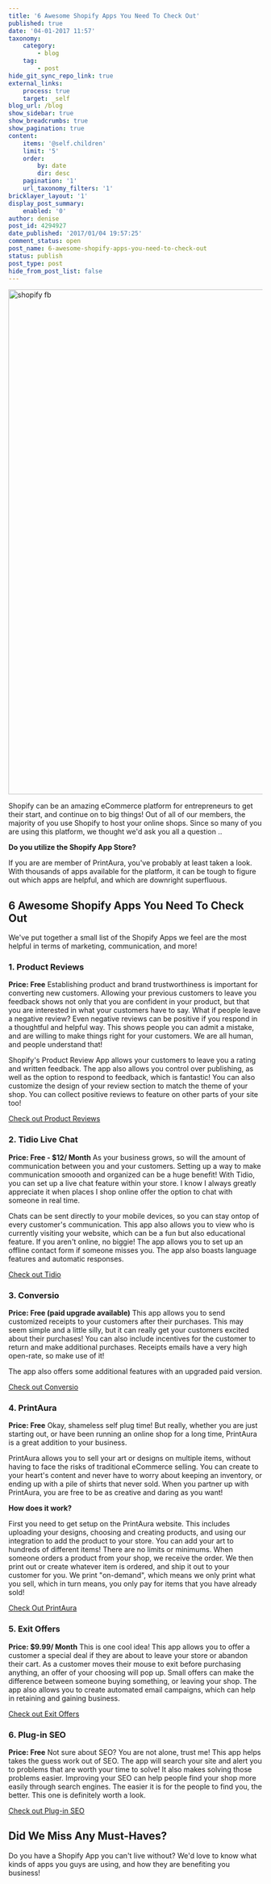 ```yaml
---
title: '6 Awesome Shopify Apps You Need To Check Out'
published: true
date: '04-01-2017 11:57'
taxonomy:
    category:
        - blog
    tag:
        - post
hide_git_sync_repo_link: true
external_links:
    process: true
    target: _self
blog_url: /blog
show_sidebar: true
show_breadcrumbs: true
show_pagination: true
content:
    items: '@self.children'
    limit: '5'
    order:
        by: date
        dir: desc
    pagination: '1'
    url_taxonomy_filters: '1'
bricklayer_layout: '1'
display_post_summary:
    enabled: '0'
author: denise
post_id: 4294927
date_published: '2017/01/04 19:57:25'
comment_status: open
post_name: 6-awesome-shopify-apps-you-need-to-check-out
status: publish
post_type: post
hide_from_post_list: false
---
```


<img src="https://printaura.com/wp-content/uploads/2017/01/shopify-fb.jpg" alt="shopify fb" width="1920" height="1001" class="alignnone size-full wp-image-4311760" />

Shopify can be an amazing eCommerce platform for entrepreneurs to get their start, and continue on to big things! Out of all of our members, the majority of you use Shopify to host your online shops. Since so many of you are using this platform, we thought we'd ask you all a question .. 

<strong>Do you utilize the Shopify App Store? </strong>

If you are are member of PrintAura, you've probably at least taken a look. With thousands of apps available for the platform, it can be tough to figure out which apps are helpful, and which are downright superfluous. 

<h2>6 Awesome Shopify Apps You Need To Check Out</h2>
We've put together a small list of the Shopify Apps we feel are the most helpful in terms of marketing, communication, and more! 

<h3>1. Product Reviews </h3>
<strong>Price: Free</strong>
Establishing product and brand trustworthiness is important for converting new customers. Allowing your previous customers to leave you feedback shows not only that you are confident in your product, but that you are interested in what your customers have to say. What if people leave a negative review? Even negative reviews can be positive if you respond in a thoughtful and helpful way. This shows people you can admit a mistake, and are willing to make things right for your customers. We are all human, and people understand that!

Shopify's Product Review App allows your customers to leave you a rating and written feedback. The app also allows you control over publishing, as well as the option to respond to feedback, which is fantastic! You can also customize the design of your review section to match the theme of your shop. You can collect positive reviews to feature on other parts of your site too! 

<a href="https://apps.shopify.com/product-reviews" target="_blank">Check out Product Reviews </a>

<h3>2. Tidio Live Chat</h3>
<strong>Price: Free - $12/ Month</strong>
As your business grows, so will the amount of communication between you and your customers. Setting up a way to make communication smoooth and organized can be a huge benefit! With Tidio, you can set up a live chat feature within your store. I know I always greatly appreciate it when places I shop online offer the option to chat with someone in real time.  

Chats can be sent directly to your mobile devices, so you can stay ontop of every customer's communication. This app also allows you to view who is currently visiting your website, which can be a fun but also educational feature. If you aren't online, no biggie! The app allows you to set up an offline contact form if someone misses you. The app also boasts language features and automatic responses. 

<a href="https://apps.shopify.com/tidio-chat?utm_source=shopify-blog&utm_medium=blog&utm_campaign=10-high-impact-shopify-apps-that-can-help-you-sell-more" target="_blank">Check out Tidio</a>

<h3>3. Conversio</h3>
<strong>Price: Free (paid upgrade available)</strong>
This app allows you to send customized receipts to your customers after their purchases. This may seem simple and a little silly, but it can really get your customers excited about their purchases! You can also include incentives for the customer to return and make additional purchases. Receipts emails have a very high open-rate, so make use of it!

The app also offers some additional features with an upgraded paid version. 

<a href="https://www.shopify.com/blog/57215173-10-high-impact-shopify-apps-that-can-help-you-sell-more" target="_blank">Check out Conversio </a>

<h3>4. PrintAura</h3>
<strong>Price: Free</strong> 
Okay, shameless self plug time! But really, whether you are just starting out, or have been running an online shop for a long time, PrintAura is a great addition to your business. 

PrintAura allows you to sell your art or designs on multiple items, without having to face the risks of traditional eCommerce selling. You can create to your heart's content and never have to worry about keeping an inventory, or ending up with a pile of shirts that never sold. When you partner up with PrintAura, you are free to be as creative and daring as you want!

<strong>How does it work? </strong>

First you need to get setup on the PrintAura website. This includes uploading your designs, choosing and creating products, and using our integration to add the product to your store. You can add your art to hundreds of different items! There are no limits or minimums. When someone orders a product from your shop, we receive the order. We then print out or create whatever item is ordered, and ship it out to your customer for you. We print "on-demand", which means we only print what you sell, which in turn means, you only pay for items that you have already sold! 

<a href="https://printaura.com/register/" target="_blank">Check Out PrintAura</a>

<h3>5. Exit Offers </h3>
<strong>Price: $9.99/ Month</strong>
This is one cool idea! This app allows you to offer a customer a special deal if they are about to leave your store or abandon their cart. As a customer moves their mouse to exit before purchasing anything, an offer of your choosing will pop up. Small offers can make the difference between someone buying something, or leaving your shop. The app also allows you to create automated email campaigns, which can help in retaining and gaining business. 

<a href="https://apps.shopify.com/sticky-exit-offers?utm_source=shopify-blog&utm_medium=blog&utm_campaign=10-high-impact-shopify-apps-that-can-help-you-sell-more" target="_blank">Check out Exit Offers </a>

<h3>6. Plug-in SEO </h3>
<strong>Price: Free</strong>
Not sure about SEO? You are not alone, trust me! This app helps takes the guess work out of SEO. The app will search your site and alert you to problems that are worth your time to solve! It also makes solving those problems easier. Improving your SEO can help people find your shop more easily through search engines. The easier it is for the people to find you, the better. This one is definitely worth a look. 

<a href="https://apps.shopify.com/plug-in-seo" target="_blank">Check out Plug-in SEO</a>

<h2>Did We Miss Any Must-Haves?</h2>
Do you have a Shopify App you can't live without? We'd love to know what kinds of apps you guys are using, and how they are benefiting you business! 
